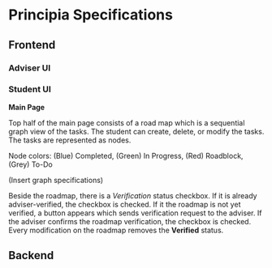 
# Principia Specifications


## Frontend

### Adviser UI




### Student UI

**Main Page**

Top half of the main page consists of a road map which is a sequential graph view of the tasks. The student can create, delete, or modify the tasks. The tasks are represented as nodes.

Node colors: (Blue) Completed, (Green) In Progress, (Red) Roadblock, (Grey) To-Do

(Insert graph specifications)


Beside the roadmap, there is a *Verification* status checkbox. If it is already adviser-verified, the checkbox is checked.
If it the roadmap is not yet verified, a button appears which sends verification request to the adviser. If the adviser confirms the roadmap verification, the checkbox is checked. Every modification on the roadmap removes the **Verified** status.



## Backend